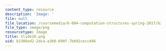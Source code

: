 ```yaml
---
content_type: resource
description: 'Image: '
file: null
file_location: /coursemedia/6-004-computation-structures-spring-2017/b2386ed22dcaa360690f7bb92ceccd46_Slide20.png
file_type: image/png
resourcetype: Image
title: Slide20.png
uid: b2386ed2-2dca-a360-690f-7bb92ceccd46
---
```

